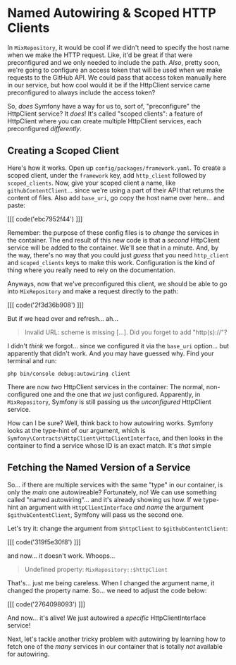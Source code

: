 # Named Autowiring & Scoped HTTP Clients

In `MixRepository`, it would be cool if we didn't need to specify the host name
when we make the HTTP request. Like, it'd be great if that were preconfigured
and we only needed to include the path. *Also*, pretty soon, we're going to configure
an access token that will be used when we make requests to the GitHub API. We could
pass that access token manually here in our service, but how cool would it be if
the HttpClient service came preconfigured to always include the access token?

So, *does* Symfony have a way for us to, sort of, "preconfigure" the HttpClient
service?  It *does*! It's called "scoped clients": a feature of HttpClient where
you can create multiple HttpClient services, each preconfigured *differently*.

## Creating a Scoped Client

Here's how it works. Open up `config/packages/framework.yaml`. To create a scoped
client, under the `framework` key, add `http_client` followed by `scoped_clients`.
Now, give your scoped client a name, like `githubContentClient`... since we're using
a part of their API that returns the content of files. Also add `base_uri`, go copy
the host name over here... and paste:

[[[ code('ebc7952f44') ]]]

Remember: the purpose of these config files is to *change* the services in the
container. The end result of this new code is that a *second* HttpClient service
will be added to the container. We'll see that in a minute. And, by the way, there's
no way that you could just *guess* that you need `http_client` and `scoped_clients`
keys to make this work. Configuration is the kind of thing where you really need
to rely on the documentation.

Anyways, now that we've preconfigured this client, we should be able to go into
`MixRepository` and make a request directly to the path:

[[[ code('2f3d36b908') ]]]

But if we head over and refresh... ah...

> Invalid URL: scheme is missing [...]. Did you forget to add "http(s)://"?

I didn't *think* we forgot... since we configured it via the `base_uri` option...
but apparently that didn't work. And you may have guessed why. Find your terminal
and run:

```terminal
php bin/console debug:autowiring client
```

There are now *two* HttpClient services in the container: The normal,
non-configured one and the one that *we* just configured. Apparently, in
`MixRepository`, Symfony is still passing us the *unconfigured* HttpClient service.

How can I be sure? Well, think back to how autowiring works. Symfony looks at the
type-hint of our argument, which is
`Symfony\Contracts\HttpClient\HttpClientInterface`, and then looks in the container
to find a service whose ID is an exact match. It's *that* simple

## Fetching the Named Version of a Service

So... if there are multiple services with the same "type" in our container, is only
the *main* one autowireable? Fortunately, no! We can use something called "named
autowiring"... and it's already showing us how. If we type-hint an argument with
`HttpClientInterface` *and* *name* the argument `$githubContentClient`, Symfony
will pass us the second one.

Let's try it: change the argument from `$httpClient` to `$githubContentClient`:

[[[ code('319f5e30f8') ]]]

and now... it doesn't work. Whoops...

> Undefined property: `MixRepository::$httpClient`

That's... just me being careless. When I changed the argument name, it changed
the property name. So... we need to adjust the code below:

[[[ code('2764098093') ]]]

And now... it's alive! We just autowired a *specific* HttpClientInterface service!

Next, let's tackle another tricky problem with autowiring by learning how to fetch
one of the *many* services in our container that is totally *not* available for
autowiring.

